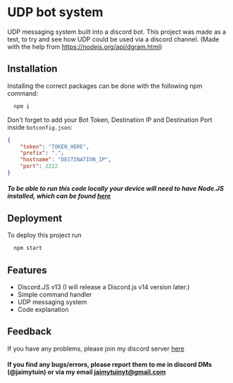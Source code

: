 
# UDP bot system

UDP messaging system built into a discord bot. This project was made as a test, to try and see how UDP could be used via a discord channel. (Made with the help from https://nodejs.org/api/dgram.html)


## Installation

Installing the correct packages can be done with the following npm command:

```bash
  npm i
```
Don't forget to add your Bot Token, Destination IP and Destination Port inside `botconfig.json`:

```json
{
    "token": "TOKEN_HERE",
    "prefix": ".",
    "hostname": "DESTINATION_IP",
    "port": 2222
}
```
##### To be able to run this code locally your device will need to have Node.JS installed, which can be found [here](https://nodejs.org/en/download)
    
## Deployment

To deploy this project run

```bash
  npm start
```


## Features

- Discord.JS v13 (I will release a Discord.js v14 version later.)
- Simple command handler
- UDP messaging system
- Code explanation 


## Feedback

If you have any problems, please join my discord server [here](https://discord.gg/D8ZcY8SJdy)
#### If you find any bugs/errors, please report them to me in discord DMs (@jaimytuin) or via my email jaimytuinyt@gmail.com

